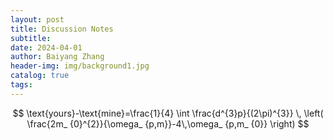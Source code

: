 ```yaml
---
layout: post
title: Discussion Notes
subtitle: 
date: 2024-04-01
author: Baiyang Zhang
header-img: img/background1.jpg
catalog: true
tags:
---
```


$$
\text{yours}-\text{mine}=\frac{1}{4} \int \frac{d^{3}p}{(2\pi)^{3}} \,  \left( \frac{2m_ {0}^{2}}{\omega_ {p,m}}-4\,\omega_ {p,m_ {0}} \right) 
$$